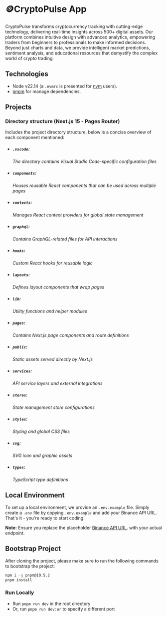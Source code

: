 # 🪙**CryptoPulse App**

CryptoPulse transforms cryptocurrency tracking with cutting-edge technology, delivering real-time insights across 500+ digital assets. Our platform combines intuitive design with advanced analytics, empowering traders from beginners to professionals to make informed decisions. Beyond just charts and data, we provide intelligent market predictions, sentiment analysis, and educational resources that demystify the complex world of crypto trading.

## Technologies

- Node v22.14 (a `.nvmrc` is presented for [nvm](https://github.com/nvm-sh/nvm) users).
- [pnpm](https://pnpm.io/workspaces) for manage dependencies.

## Projects

### Directory structure (Next.js 15 - Pages Router)

Includes the project directory structure, below is a concise overview of each component mentioned:

- ##### `.vscode`:

  _The directory contains Visual Studio Code-specific configuration files_

- ##### `components`:

  _Houses reusable React components that can be used across multiple pages_

- ##### `contexts`:

  _Manages React context providers for global state management_

- ##### `graphql`:

  _Contains GraphQL-related files for API interactions_

- ##### `hooks`:

  _Custom React hooks for reusable logic_

- ##### `layouts`:

  _Defines layout components that wrap pages_

- ##### `lib`:

  _Utility functions and helper modules_

- ##### `pages`:

  _Contains Next.js page components and route definitions_

- ##### `public`:

  _Static assets served directly by Next.js_

- ##### `services`:

  _API service layers and external integrations_

- ##### `stores`:

  _State management store configurations_

- ##### `styles`:

  _Styling and global CSS files_

- ##### `svg`:

  _SVG icon and graphic assets_

- ##### `types`:
  _TypeScript type definitions_

## Local Environment

To set up a local environment, we provide an `.env.example` file. Simply create a `.env` file by copying `.env.example` and add your Binance API URL. That's it - you're ready to start coding!

**Note:** Ensure you replace the placeholder [Binance API URL](https://github.com/minh6825/api-binance/blob/main/README.md). with your actual endpoint.

## Bootstrap Project

After cloning the project, please make sure to run the following commands to bootstrap the project:

```bash
npm i -g pnpm@10.5.2
pnpm install
```

### Run Locally

- Run `pnpm run dev` in the root directory
- Or, run `pnpm run dev:or` to specify a different port
